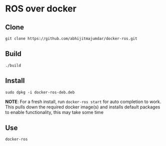 # ROS over docker

## Clone
`git clone https://github.com/abhijitmajumdar/docker-ros.git`

## Build
`./build`

## Install
`sudo dpkg -i docker-ros-deb.deb`

**NOTE**: For a fresh install, run `docker-ros start` for auto completion to work. This pulls down the required docker image(s) and installs default packages to enable functionality, this may take some time

## Use
`docker-ros`
